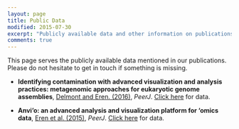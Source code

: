 ```yaml
---
layout: page
title: Public Data
modified: 2015-07-30
excerpt: "Publicly available data and other information on publications from our lab"
comments: true
---
```


This page serves the publicly available data mentioned in our publications. Please do not hesitate to get in touch if something is missing.

* **Identifying contamination with advanced visualization and analysis practices: metagenomic approaches for eukaryotic genome assemblies**, [Delmont and Eren. (2016)](https://peerj.com/articles/1839/), *PeerJ*. <a href="{{site_url}}/data/2016_Delmont_et_al_Tardigrade/">Click here</a> for data.

* **Anvi’o: an advanced analysis and visualization platform for ‘omics data**, [Eren et al. (2015)](https://peerj.com/articles/1319/), *PeerJ*. <a href="{{site_url}}/data/2015_Eren_et_al_Anvio/">Click here</a> for data. 

<div style="display: block; height: 200px;">&nbsp;</div>
